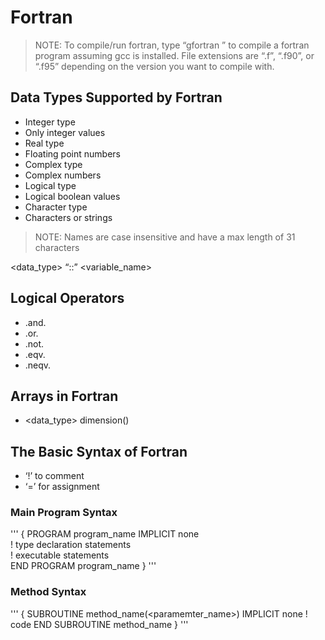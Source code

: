 # Fortran

> NOTE: To compile/run fortran, type “gfortran <filename>” to compile a fortran program assuming gcc is installed. File extensions are “.f”, “.f90”, or “.f95” depending on the version you want to compile with.

## Data Types Supported by Fortran
* Integer type
 * Only integer values
* Real type
* Floating point numbers
* Complex type
 * Complex numbers
* Logical type
* Logical boolean values
* Character type
 * Characters or strings
> NOTE: Names are case insensitive and have a max length of 31 characters

<data_type> “::” <variable_name>

## Logical Operators
* .and.
* .or.
* .not.
* .eqv.
* .neqv.

## Arrays in Fortran
* <data_type> dimension()

## The Basic Syntax of Fortran
* ‘!’ to comment
* ‘=’ for assignment

### Main Program Syntax
'''
{
	PROGRAM program_name
	IMPLICIT none      
	! type declaration statements      
	! executable statements  
	END PROGRAM program_name
}
'''
### Method Syntax
'''
{
	SUBROUTINE method_name(<paramemter_name>)
	IMPLICIT none
	! code
	END SUBROUTINE method_name
}
'''
